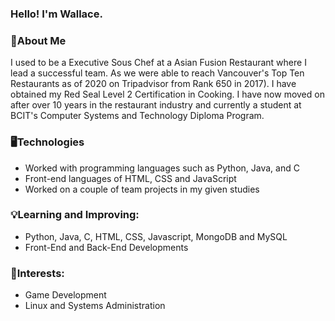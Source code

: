 ### Hello! I'm Wallace.

### 👤About Me

I used to be a Executive Sous Chef at a Asian Fusion Restaurant where I lead a successful team. As we were able to reach Vancouver's Top Ten Restaurants as of 2020 on Tripadvisor from Rank 650 in 2017). I have obtained my Red Seal Level 2 Certification in Cooking. I have now moved on after over 10 years in the restaurant industry and currently a student at BCIT's Computer Systems and Technology Diploma Program.

### 🖥️Technologies

- Worked with programming languages such as Python, Java, and C
- Front-end languages of HTML, CSS and JavaScript
- Worked on a couple of team projects in my given studies

### 💡Learning and Improving:

- Python, Java, C, HTML, CSS, Javascript, MongoDB and MySQL
- Front-End and Back-End Developments

### 🤔Interests:
- Game Development
- Linux and Systems Administration
